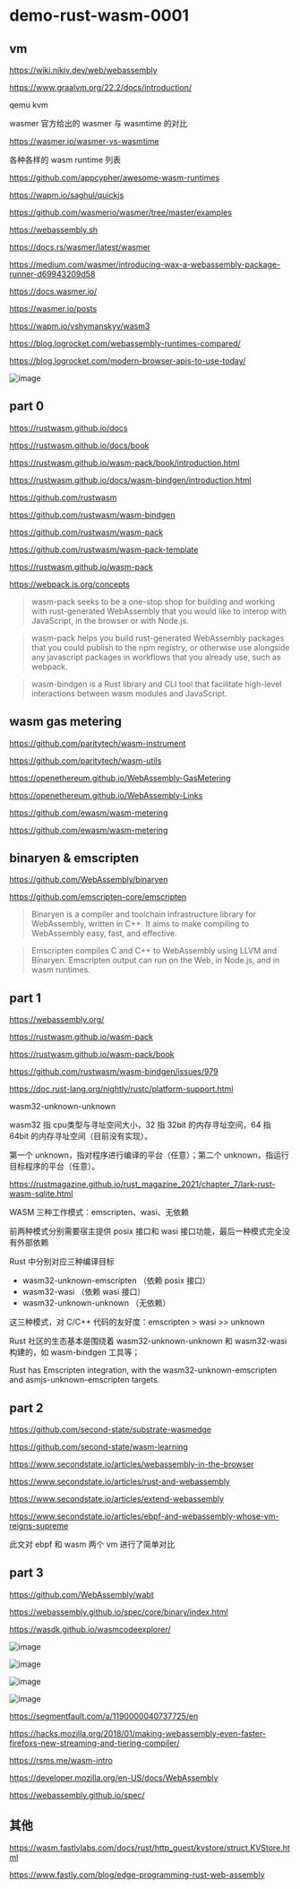 # demo-rust-wasm-0001



## vm

https://wiki.nikiv.dev/web/webassembly

https://www.graalvm.org/22.2/docs/introduction/

qemu kvm

wasmer 官方给出的 wasmer 与 wasmtime 的对比

https://wasmer.io/wasmer-vs-wasmtime

各种各样的 wasm runtime 列表

https://github.com/appcypher/awesome-wasm-runtimes

https://wapm.io/saghul/quickjs

https://github.com/wasmerio/wasmer/tree/master/examples

https://webassembly.sh

https://docs.rs/wasmer/latest/wasmer

https://medium.com/wasmer/introducing-wax-a-webassembly-package-runner-d69943209d58

https://docs.wasmer.io/

https://wasmer.io/posts

https://wapm.io/vshymanskyy/wasm3

https://blog.logrocket.com/webassembly-runtimes-compared/

https://blog.logrocket.com/modern-browser-apis-to-use-today/

![image](https://user-images.githubusercontent.com/32976079/185843637-40737ef6-0e8d-4648-be08-924723890d93.png)



## part 0

https://rustwasm.github.io/docs

https://rustwasm.github.io/docs/book

https://rustwasm.github.io/wasm-pack/book/introduction.html

https://rustwasm.github.io/docs/wasm-bindgen/introduction.html

https://github.com/rustwasm

https://github.com/rustwasm/wasm-bindgen

https://github.com/rustwasm/wasm-pack

https://github.com/rustwasm/wasm-pack-template

https://rustwasm.github.io/wasm-pack

https://webpack.js.org/concepts

> wasm-pack seeks to be a one-stop shop for building and working with rust-generated WebAssembly that you would like to interop with JavaScript, in the browser or with Node.js. 

> wasm-pack helps you build rust-generated WebAssembly packages that you could publish to the npm registry, or otherwise use alongside any javascript packages in workflows that you already use, such as webpack.

> wasm-bindgen is a Rust library and CLI tool that facilitate high-level interactions between wasm modules and JavaScript. 

## wasm gas metering

https://github.com/paritytech/wasm-instrument

https://github.com/paritytech/wasm-utils

https://openethereum.github.io/WebAssembly-GasMetering

https://openethereum.github.io/WebAssembly-Links

https://github.com/ewasm/wasm-metering

https://github.com/ewasm/wasm-metering

## binaryen & emscripten

https://github.com/WebAssembly/binaryen

https://github.com/emscripten-core/emscripten

> Binaryen is a compiler and toolchain infrastructure library for WebAssembly, written in C++. It aims to make compiling to WebAssembly easy, fast, and effective.

> Emscripten compiles C and C++ to WebAssembly using LLVM and Binaryen. Emscripten output can run on the Web, in Node.js, and in wasm runtimes.


## part 1

https://webassembly.org/

https://rustwasm.github.io/wasm-pack

https://rustwasm.github.io/wasm-pack/book

https://github.com/rustwasm/wasm-bindgen/issues/979

https://doc.rust-lang.org/nightly/rustc/platform-support.html

wasm32-unknown-unknown

wasm32 指 cpu类型与寻址空间大小，32 指 32bit 的内存寻址空间，64 指 64bit 的内存寻址空间（目前没有实现）。

第一个 unknown，指对程序进行编译的平台（任意）；第二个 unknown，指运行目标程序的平台（任意）。

https://rustmagazine.github.io/rust_magazine_2021/chapter_7/lark-rust-wasm-sqlite.html

WASM 三种工作模式：emscripten、wasi、无依赖

前两种模式分别需要宿主提供 posix 接口和 wasi 接口功能，最后一种模式完全没有外部依赖

Rust 中分别对应三种编译目标

- wasm32-unknown-emscripten （依赖 posix 接口）
- wasm32-wasi （依赖 wasi 接口）
- wasm32-unknown-unknown （无依赖）

这三种模式，对 C/C++ 代码的友好度：emscripten > wasi >> unknown

Rust 社区的生态基本是围绕着 wasm32-unknown-unknown 和 wasm32-wasi 构建的，如 wasm-bindgen 工具等；

Rust has Emscripten integration, with the wasm32-unknown-emscripten and asmjs-unknown-emscripten targets.

## part 2

https://github.com/second-state/substrate-wasmedge

https://github.com/second-state/wasm-learning

https://www.secondstate.io/articles/webassembly-in-the-browser

https://www.secondstate.io/articles/rust-and-webassembly

https://www.secondstate.io/articles/extend-webassembly

https://www.secondstate.io/articles/ebpf-and-webassembly-whose-vm-reigns-supreme

此文对 ebpf 和 wasm 两个 vm 进行了简单对比


## part 3

https://github.com/WebAssembly/wabt

https://webassembly.github.io/spec/core/binary/index.html

https://wasdk.github.io/wasmcodeexplorer/

![image](https://user-images.githubusercontent.com/32976079/186940067-821dc2d8-e615-44a3-a33b-edae602edbf1.png)

![image](https://user-images.githubusercontent.com/32976079/186940526-8ce517fe-b305-434d-93f9-cf438b672125.png)

![image](https://user-images.githubusercontent.com/32976079/187008263-3d2e2d54-0d93-4d1f-abf2-e48f6c7d78a8.png)

![image](https://user-images.githubusercontent.com/32976079/187008373-d60efb77-f457-49bd-a702-0e5d6b3535ea.png)

https://segmentfault.com/a/1190000040737725/en

https://hacks.mozilla.org/2018/01/making-webassembly-even-faster-firefoxs-new-streaming-and-tiering-compiler/

https://rsms.me/wasm-intro

https://developer.mozilla.org/en-US/docs/WebAssembly

https://webassembly.github.io/spec/




## 其他

https://wasm.fastlylabs.com/docs/rust/http_guest/kvstore/struct.KVStore.html

https://www.fastly.com/blog/edge-programming-rust-web-assembly




